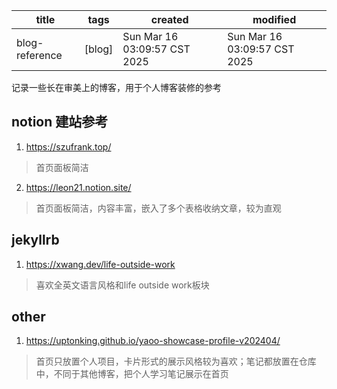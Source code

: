| title          | tags   | created | modified |
|----------------|--------|---------|----------|
| blog-reference | [blog] |  Sun Mar 16 03:09:57 CST 2025 | Sun Mar 16 03:09:57 CST 2025  |


记录一些长在审美上的博客，用于个人博客装修的参考

## notion 建站参考
1. https://szufrank.top/
> 首页面板简洁

2. https://leon21.notion.site/
> 首页面板简洁，内容丰富，嵌入了多个表格收纳文章，较为直观

## jekyllrb
1. https://xwang.dev/life-outside-work
> 喜欢全英文语言风格和life outside work板块

## other
1. https://uptonking.github.io/yaoo-showcase-profile-v202404/
> 首页只放置个人项目，卡片形式的展示风格较为喜欢；笔记都放置在仓库中，不同于其他博客，把个人学习笔记展示在首页
